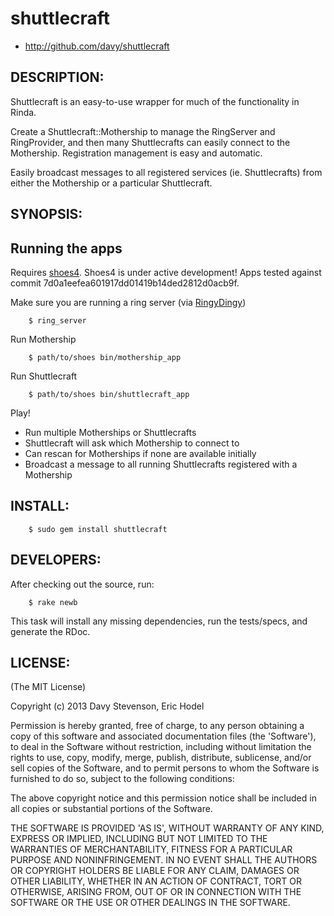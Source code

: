 # shuttlecraft

* http://github.com/davy/shuttlecraft

## DESCRIPTION:

Shuttlecraft is an easy-to-use wrapper for much of the functionality in Rinda. 

Create a Shuttlecraft::Mothership to manage the RingServer and RingProvider, and then many Shuttlecrafts can easily connect to the Mothership. Registration management is easy and automatic.

Easily broadcast messages to all registered services (ie. Shuttlecrafts) from either the Mothership or a particular Shuttlecraft.


## SYNOPSIS:

Running the apps
----------------

Requires [shoes4](https://github.com/shoes/shoes4). Shoes4 is under active development! Apps tested against commit 7d0a1eefea601917dd01419b14ded2812d0acb9f.

Make sure you are running a ring server (via [RingyDingy](https://github.com/drbrain/RingyDingy))

        $ ring_server
        
Run Mothership

        $ path/to/shoes bin/mothership_app
        
Run Shuttlecraft

        $ path/to/shoes bin/shuttlecraft_app
        
Play!

* Run multiple Motherships or Shuttlecrafts
* Shuttlecraft will ask which Mothership to connect to
* Can rescan for Motherships if none are available initially
* Broadcast a message to all running Shuttlecrafts registered with a Mothership

## INSTALL:

        $ sudo gem install shuttlecraft

## DEVELOPERS:

After checking out the source, run:

        $ rake newb

This task will install any missing dependencies, run the tests/specs,
and generate the RDoc.

## LICENSE:

(The MIT License)

Copyright (c) 2013 Davy Stevenson, Eric Hodel

Permission is hereby granted, free of charge, to any person obtaining
a copy of this software and associated documentation files (the
'Software'), to deal in the Software without restriction, including
without limitation the rights to use, copy, modify, merge, publish,
distribute, sublicense, and/or sell copies of the Software, and to
permit persons to whom the Software is furnished to do so, subject to
the following conditions:

The above copyright notice and this permission notice shall be
included in all copies or substantial portions of the Software.

THE SOFTWARE IS PROVIDED 'AS IS', WITHOUT WARRANTY OF ANY KIND,
EXPRESS OR IMPLIED, INCLUDING BUT NOT LIMITED TO THE WARRANTIES OF
MERCHANTABILITY, FITNESS FOR A PARTICULAR PURPOSE AND NONINFRINGEMENT.
IN NO EVENT SHALL THE AUTHORS OR COPYRIGHT HOLDERS BE LIABLE FOR ANY
CLAIM, DAMAGES OR OTHER LIABILITY, WHETHER IN AN ACTION OF CONTRACT,
TORT OR OTHERWISE, ARISING FROM, OUT OF OR IN CONNECTION WITH THE
SOFTWARE OR THE USE OR OTHER DEALINGS IN THE SOFTWARE.
